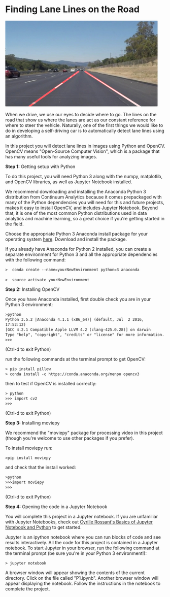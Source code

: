# Finding Lane Lines on the Road

<img src="laneLines_thirdPass.jpg" width="480" alt="Combined Image" />

When we drive, we use our eyes to decide where to go.  The lines on the road that show us where the lanes are act as our constant reference for where to steer the vehicle.  Naturally, one of the first things we would like to do in developing a self-driving car is to automatically detect lane lines using an algorithm.

In this project you will detect lane lines in images using Python and OpenCV.  OpenCV means "Open-Source Computer Vision", which is a package that has many useful tools for analyzing images.  

**Step 1:** Getting setup with Python

To do this project, you will need Python 3 along with the numpy, matplotlib, and OpenCV libraries, as well as Jupyter Notebook installed. 

We recommend downloading and installing the Anaconda Python 3 distribution from Continuum Analytics because it comes prepackaged with many of the Python dependencies you will need for this and future projects, makes it easy to install OpenCV, and includes Jupyter Notebook.  Beyond that, it is one of the most common Python distributions used in data analytics and machine learning, so a great choice if you're getting started in the field.

Choose the appropriate Python 3 Anaconda install package for your operating system <A HREF="https://www.continuum.io/downloads" target="_blank">here</A>.   Download and install the package.

If you already have Anaconda for Python 2 installed, you can create a separate environment for Python 3 and all the appropriate dependencies with the following command:
```
>  conda create --name=yourNewEnvironment python=3 anaconda

>  source activate yourNewEnvironment
```
**Step 2:** Installing OpenCV

Once you have Anaconda installed, first double check you are in your Python 3 environment:

```
>python
Python 3.5.2 |Anaconda 4.1.1 (x86_64)| (default, Jul  2 2016, 17:52:12)  
[GCC 4.2.1 Compatible Apple LLVM 4.2 (clang-425.0.28)] on darwin  
Type "help", "copyright", "credits" or "license" for more information.  
>>> 
```
(Ctrl-d to exit Python)

run the following commands at the terminal prompt to get OpenCV:
```
> pip install pillow 
> conda install -c https://conda.anaconda.org/menpo opencv3
```
then to test if OpenCV is installed correctly:

```
> python
>>> import cv2
>>>
```
(Ctrl-d to exit Python)

**Step 3:** Installing moviepy  

We recommend the "moviepy" package for processing video in this project (though you're welcome to use other packages if you prefer).  

To install moviepy run:
```
>pip install moviepy 
```
and check that the install worked:
```
>python 
>>>import moviepy
>>>
```
(Ctrl-d to exit Python)

**Step 4:** Opening the code in a Jupyter Notebook

You will complete this project in a Jupyter notebook.  If you are unfamiliar with Jupyter Notebooks, check out <A HREF="https://www.packtpub.com/books/content/basics-jupyter-notebook-and-python" target="_blank">Cyrille Rossant's Basics of Jupyter Notebook and Python</A> to get started.

Jupyter is an ipython notebook where you can run blocks of code and see results interactively.  All the code for this project is contained in a Jupyter notebook. To start Jupyter in your browser, run the following command at the terminal prompt (be sure you're in your Python 3 environment!):
```
> jupyter notebook
```
A browser window will appear showing the contents of the current directory.  Click on the file called "P1.ipynb".  Another browser window will appear displaying the notebook.  Follow the instructions in the notebook to complete the project.  
